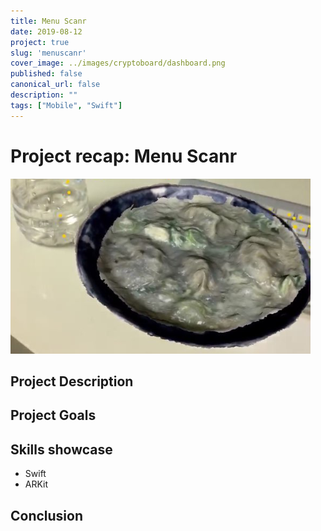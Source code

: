 ```yaml
---
title: Menu Scanr
date: 2019-08-12
project: true
slug: 'menuscanr'
cover_image: ../images/cryptoboard/dashboard.png
published: false
canonical_url: false
description: ""
tags: ["Mobile", "Swift"]
---
```

# Project recap: Menu Scanr


![](../images/arkit/menu-scanr-1.png)

## Project Description  


## Project Goals

## Skills showcase
* Swift
* ARKit

## Conclusion
